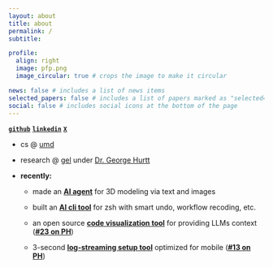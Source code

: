 ```yaml
---
layout: about
title: about
permalink: /
subtitle:

profile:
  align: right
  image: pfp.png
  image_circular: true # crops the image to make it circular

news: false # includes a list of news items
selected_papers: false # includes a list of papers marked as "selected={true}"
social: false # includes social icons at the bottom of the page
---
```


**[`github`](https://github.com/deveshparagiri)** **[`linkedin`](https://linkedin.com/in/devesh-paragiri)** **[`X`](https://x.com/devparagiri)**

- cs @ [umd](https://umd.edu)

- research @ [gel](https://gel.umd.edu/) under [Dr. George Hurtt](https://scholar.google.com/citations?user=wr0aDMEAAAAJ&hl=en)

- **recently:**

  - made an **[AI agent](https://image2thing.com)** for 3D modeling via text and images
  
  - built an **[AI cli tool](https://github.com/DeveshParagiri/buildme)** for zsh with smart undo, workflow recoding, etc.

  - an open source **[code visualization tool](https://www.gitprobe.com)** for providing LLMs context (**[#23 on PH](https://www.producthunt.com/products/gitprobe)**)


  - 3-second **[log-streaming setup tool](https://www.logsy.info)** optimized for mobile (**[#13 on PH](https://www.producthunt.com/products/logsy)**)

<br>


